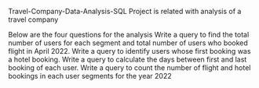 Travel-Company-Data-Analysis-SQL
Project is related with analysis of a travel company

Below are the four questions for the analysis
Write a query to find the total number of users for each segment and total number of users who booked flight in April 2022.
Write a query to identify users whose first booking was a hotel booking.
Write a query to calculate the days between first and last booking of each user.
Write a query to count the number of flight and hotel bookings in each user segments for the year 2022
